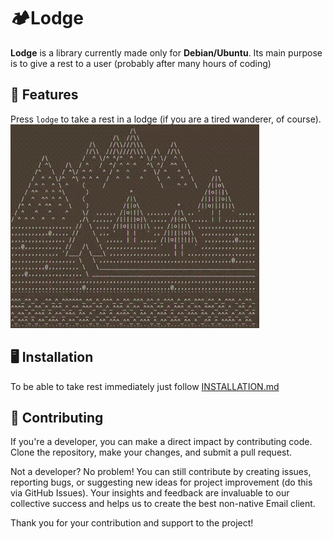# 🏕️Lodge

**Lodge** is a library currently made only for **Debian/Ubuntu**. 
Its main purpose is to give a rest to a user (probably after many hours of coding)

## 👀 Features

Press `lodge` to take a rest in a lodge (if you are a tired wanderer, of course).
![](demo.gif)

## 🖥️ Installation

To be able to take rest immediately just follow [INSTALLATION.md](INSTALLATION.md)

## 👋 Contributing

If you're a developer, you can make a direct impact by contributing code. Clone the repository, make your changes, and
submit a pull request.

Not a developer? No problem! You can still contribute by creating issues, reporting bugs, or suggesting new ideas for
project improvement (do this via GitHub Issues). Your insights and feedback are invaluable to our collective success and
helps us to create the best non-native Email client.

Thank you for your contribution and support to the project!